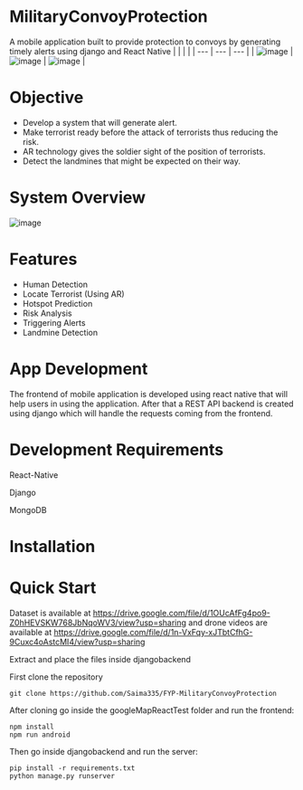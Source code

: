 # MilitaryConvoyProtection
A mobile application built to provide protection to convoys by generating timely alerts using django and React Native
|  |   | |
| --- | --- | --- |
| ![image](https://user-images.githubusercontent.com/85702927/211270026-abd42334-7d0f-4610-9f11-0e386ea88f32.png)  |  ![image](https://user-images.githubusercontent.com/85702927/211270058-554bf90c-a5a4-4e7a-84f9-cb0e3d04486a.png) | ![image](https://user-images.githubusercontent.com/85702927/211272852-a4a1c74a-16ac-4359-8d30-e4dc778d8bdc.png) |
# Objective
* Develop a system that will generate alert.
* Make terrorist ready before the attack of terrorists thus reducing the risk.
* AR technology gives the soldier sight of the position of terrorists.
* Detect the landmines that might be expected on their way.
# System Overview
![image](https://user-images.githubusercontent.com/85702927/211266195-53f658e8-885a-4227-b774-b2a750c4498d.png)
# Features
* Human Detection
* Locate Terrorist (Using AR)
* Hotspot Prediction
* Risk Analysis
* Triggering Alerts
* Landmine Detection
# App Development
The frontend of mobile application is developed using react native that will help users in using the application. After that a REST API backend is created using django which will handle the requests coming from the frontend.
# Development Requirements
React-Native

Django

MongoDB
# Installation

# Quick Start
Dataset is available at https://drive.google.com/file/d/1OUcAfFg4po9-Z0hHEVSKW768JbNqoWV3/view?usp=sharing and drone videos are available at https://drive.google.com/file/d/1n-VxFqy-xJTbtCfhG-9Cuxc4oAstcMI4/view?usp=sharing

Extract and place the files inside djangobackend

First clone the repository
```
git clone https://github.com/Saima335/FYP-MilitaryConvoyProtection
```
After cloning go inside the googleMapReactTest folder and run the frontend:
```
npm install
npm run android
```
Then go inside djangobackend and run the server:
```
pip install -r requirements.txt 
python manage.py runserver
```
